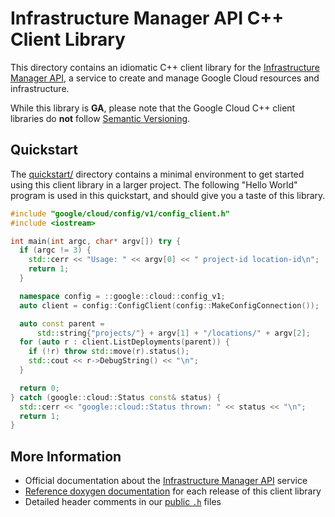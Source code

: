 # Infrastructure Manager API C++ Client Library

This directory contains an idiomatic C++ client library for the
[Infrastructure Manager API][cloud-service-docs], a service to create and manage
Google Cloud resources and infrastructure.

While this library is **GA**, please note that the Google Cloud C++ client
libraries do **not** follow [Semantic Versioning](https://semver.org/).

## Quickstart

The [quickstart/](quickstart/README.md) directory contains a minimal environment
to get started using this client library in a larger project. The following
"Hello World" program is used in this quickstart, and should give you a taste of
this library.

<!-- inject-quickstart-start -->

```cc
#include "google/cloud/config/v1/config_client.h"
#include <iostream>

int main(int argc, char* argv[]) try {
  if (argc != 3) {
    std::cerr << "Usage: " << argv[0] << " project-id location-id\n";
    return 1;
  }

  namespace config = ::google::cloud::config_v1;
  auto client = config::ConfigClient(config::MakeConfigConnection());

  auto const parent =
      std::string{"projects/"} + argv[1] + "/locations/" + argv[2];
  for (auto r : client.ListDeployments(parent)) {
    if (!r) throw std::move(r).status();
    std::cout << r->DebugString() << "\n";
  }

  return 0;
} catch (google::cloud::Status const& status) {
  std::cerr << "google::cloud::Status thrown: " << status << "\n";
  return 1;
}
```

<!-- inject-quickstart-end -->

## More Information

- Official documentation about the
  [Infrastructure Manager API][cloud-service-docs] service
- [Reference doxygen documentation][doxygen-link] for each release of this
  client library
- Detailed header comments in our [public `.h`][source-link] files

[cloud-service-docs]: https://cloud.google.com/config
[doxygen-link]: https://cloud.google.com/cpp/docs/reference/config/latest/
[source-link]: https://github.com/googleapis/google-cloud-cpp/tree/main/google/cloud/config
